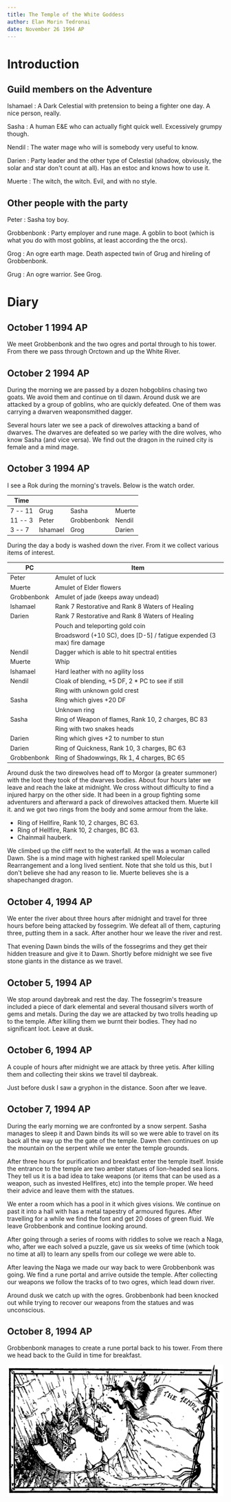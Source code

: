 ```yaml
---
title: The Temple of the White Goddess
author: Elan Morin Tedronai
date: November 26 1994 AP
---
```


# Introduction

## Guild members on the Adventure

Ishamael
: A Dark Celestial with pretension to being a fighter one day.  A nice
person, really.

Sasha
: A human E&E who can actually fight quick well.  Excessively
grumpy though.

Nendil
: The water mage who will is somebody very useful to know.

Darien
: Party leader and the other type of Celestial (shadow, obviously, the
solar and star don't count at all).  Has an estoc and knows how to use
it.

Muerte
: The witch, the witch.  Evil, and with no style.

## Other people with the party

Peter
: Sasha toy boy.

Grobbenbonk
: Party employer and rune mage.  A goblin to boot (which is what you
do with most goblins, at least according the the orcs).

Grog
: An ogre earth mage.  Death aspected twin of Grug and hireling of
Grobbenbonk.

Grug
: An ogre warrior.  See Grog.

# Diary

## October 1 1994 AP

We meet Grobbenbonk and the two ogres and portal through to his tower.
From there we pass through Orctown and up the White River.

## October 2 1994 AP

During the morning we are passed by a dozen hobgoblins chasing two
goats.  We avoid them and continue on til dawn.  Around dusk we are
attacked by a group of goblins, who are quickly defeated.  One of them
was carrying a dwarven weaponsmithed dagger.

Several hours later we see a pack of direwolves attacking a band of
dwarves.  The dwarves are defeated so we parley with the dire wolves,
who know Sasha (and vice versa).  We find out the dragon in the ruined
city is female and a mind mage.

## October 3 1994 AP

I see a Rok during the morning's travels.  Below is the watch order.

| Time        |           |             |          |
| ---         | ---       | ---         | ---      |
| 7 -- 11	  | Grug	  | Sasha		| Muerte   |
| 11 -- 3	  | Peter	  | Grobbenbonk	| Nendil   |
| 3 -- 7	  | Ishamael  | Grog		| Darien   |

During the day a body is washed down the river.  From it we collect
various items of interest.

| PC             | Item                                                                      |
| ------------   | ------------------------------------------------------------------------- |
| Peter          | Amulet of luck                                                            |
| Muerte         | Amulet of Elder flowers                                                   |
| Grobbenbonk    | Amulet of jade (keeps away undead)                                        |
| Ishamael       | Rank 7 Restorative and Rank 8 Waters of Healing                           |
| Darien         | Rank 7 Restorative and Rank 8 Waters of Healing                           |
|                | Pouch and teleporting gold coin                                           |
|                | Broadsword (+10 SC), does [D-5] / fatigue expended (3 max) fire damage    |
| Nendil         | Dagger which is able to hit spectral entities                             |
| Muerte         | Whip                                                                      |
| Ishamael       | Hard leather with no agility loss                                         |
| Nendil         | Cloak of blending, +5 DF, 2 * PC to see if still                          |
|                | Ring with unknown gold crest                                              |
| Sasha          | Ring which gives +20 DF                                                   |
|                | Unknown ring                                                              |
| Sasha          | Ring of Weapon of flames, Rank 10, 2 charges, BC 83                       |
|                | Ring with two snakes heads                                                |
| Darien         | Ring which gives +2 to number to stun                                     |
| Darien         | Ring of Quickness, Rank 10, 3 charges, BC 63                              |
| Grobbenbonk    | Ring of Shadowwings, Rk 1, 4 charges, BC 65                               |

Around dusk the two direwolves head off to Morgor (a greater summoner)
with the loot they took of the dwarves bodies.  About four hours later
we leave and reach the lake at midnight.  We cross without difficulty
to find a injured harpy on the other side.  It had been in a group
fighting some adventurers and afterward a pack of direwolves attacked
them.  Muerte kill it.  and we got two rings from the body and some
armour from the lake.

* Ring of Hellfire, Rank 10, 2 charges, BC 63.
* Ring of Hellfire, Rank 10, 2 charges, BC 63.
* Chainmail hauberk.

We climbed up the cliff next to the waterfall.  At the was a woman
called Dawn.  She is a mind mage with highest ranked spell Molecular
Rearrangement and a long lived sentient.  Note that she told us this,
but I don't believe she had any reason to lie.  Muerte believes she is
a shapechanged dragon.

## October 4, 1994 AP

We enter the river about three hours after midnight and travel for
three hours before being attacked by fossegrim.  We defeat all of
them, capturing three, putting them in a sack.  After another hour we
leave the river and rest.

That evening Dawn binds the wills of the fossegrims and they get their
hidden treasure and give it to Dawn.  Shortly before midnight we see
five stone giants in the distance as we travel.

## October 5, 1994 AP

We stop around daybreak and rest the day.  The fossegrim's treasure
included a piece of dark elemental and several thousand silvers worth
of gems and metals.  During the day we are attacked by two trolls
heading up to the temple.  After killing them we burnt their bodies.
They had no significant loot.  Leave at dusk.

## October 6, 1994 AP

A couple of hours after midnight we are attack by three yetis.  After
killing them and collecting their skins we travel til daybreak.

Just before dusk I saw a gryphon in the distance.  Soon after we leave.

## October 7, 1994 AP

During the early morning we are confronted by a snow serpent.  Sasha
manages to sleep it and Dawn binds its will so we were able to travel
on its back all the way up the the gate of the temple.  Dawn then
continues on up the mountain on the serpent while we enter the temple
grounds.

After three hours for purification and breakfast enter the temple
itself.  Inside the entrance to the temple are two amber statues of
lion-headed sea lions.  They tell us it is a bad idea to take weapons
(or items that can be used as a weapon, such as invested Hellfires,
etc) into the temple proper.  We heed their advice and leave them with
the statues.

We enter a room which has a pool in it which gives visions.  We
continue on past it into a hall with has a metal tapestry of armoured
figures.  After travelling for a while we find the font and get 20
doses of green fluid.  We leave Grobbenbonk and continue looking
around.

After going through a series of rooms with riddles to solve we reach a
Naga, who, after we each solved a puzzle, gave us six weeks of time
(which took no time at all) to learn any spells from our college we
were able to.

After leaving the Naga we made our way back to were Grobbenbonk was
going.  We find a rune portal and arrive outside the temple.  After
collecting our weapons we follow the tracks of to two ogres, which
lead down river.

Around dusk we catch up with the ogres.  Grobbenbonk had been knocked
out while trying to recover our weapons from the statues and was
unconscious.

## October 8, 1994 AP

Grobbenbonk manages to create a rune portal back to his tower.  From
there we head back to the Guild in time for breakfast.

![](temple.jpg "The Temple of the White Goddess")
